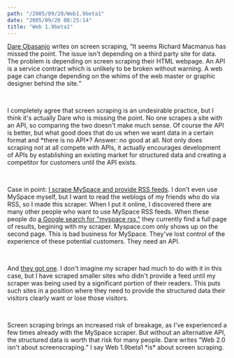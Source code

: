 ```yaml
---
path: "/2005/09/20/Web1.9beta1" 
date: "2005/09/20 08:25:14" 
title: "Web 1.9beta1" 
---
```

<p><a href="http://www.25hoursaday.com/weblog/CommentView.aspx?guid=9e1811b8-f4f9-4407-aff7-92b3cd170f73">Dare Obasanjo</a> writes on screen scraping, <q>It seems Richard Macmanus has missed the point. The issue isn't depending on a third party site for data. The problem is depending on screen scraping their HTML webpage. An API is a service contract which is unlikely to be broken without warning. A web page can change depending on the whims of the web master or graphic designer behind the site.</q></p><br><p>I completely agree that screen scraping is an undesirable practice, but I think it's actually Dare who is missing the point. No one scrapes a site with an API, so comparing the two doesn't make much sense. Of course the API is better, but what good does that do us when we want data in a certain format and *there is no API*? Answer: no good at all. Not only does scraping not at all compete with APIs, it actually encourages development of APIs by establishing an existing market for structured data and creating a competitor for customers until the API exists.</p><br><p>Case in point: <a href="http://weblog.randomchaos.com/myspace/">I scrape MySpace and provide RSS feeds</a>. I don't even use MySpace myself, but I want to read the weblogs of my friends who do via RSS, so I made this scraper. When I put it online, I discovered there are many other people who want to use MySpace RSS feeds. When these people do <a href="http://www.google.com/search?q=myspace+rss">a Google search for "myspace rss,"</a> they currently find a full page of results, begining with my scraper. Myspace.com only shows up on the second page. This is bad business for MySpace. They've lost control of the experience of these potential customers. They need an API.</p><br><p>And <a href="http://typewriting.org/2005/09/07/MySpace_has_RSS/">they got one</a>. I don't imagine my scraper had much to do with it in this case, but I have scraped smaller sites who didn't provide a feed until my scraper was being used by a significant portion of their readers. This puts such sites in a position where they need to provide the structured data their visitors clearly want or lose those visitors.</p><br><p>Screen scraping brings an increased risk of breakage, as I've experienced a few times already with the MySpace scraper. But without an alternative API, the structured data is worth that risk for many people. Dare writes <q>Web 2.0 isn't about screenscraping.</q> I say Web 1.9beta1 *is* about screen scraping.</p>